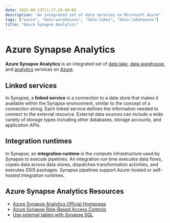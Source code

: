 ```yaml
---
date: 2022-08-23T11:17:29-04:00
description: "An integrated set of data services on Microsoft Azure"
tags: ["azure", "data-warehouses", "data-lakes", "data-lakehouses"]
title: "Azure Synapse Analytics"
---
```


# Azure Synapse Analytics

**Azure Synapse Analytics** is an integrated set of [data lake](data-lakes.md), [data warehouse](data-warehouses.md), and [analytics](data-analysis.md) services on [Azure](azure.md).

## Linked services

In Synapse, a **linked service** is a connection to a data store that makes it available within the Synapse environment, similar to the concept of a connection string. Each linked service defines the information needed to connect to the external resource. External data sources can include a wide variety of storage types including other databases, storage accounts, and application APIs.

## Integration runtimes

In Synapse, an **integration runtime** is the compute infrastructure used by Synapse to execute pipelines. An integration run time executes data flows, copies data across data stores, dispatches transformation activities, and executes SSIS packages. Synapse pipelines support Azure-hosted or self-hosted integration runtimes.

<!-- 
Synapse Workspace / Studio ?

Storage:
	* Data Lake Gen2
  
Compute:
	* Dedicated SQL Pools
	* Serverless SQL
	* Apache Spark Pools

Ingestion:
	* Synapse Pipelines
	* Mapping Data Flows

Overall platform:
	* Monitoring
	* Management
	* Security (integrated with active directory)
-->

## Azure Synapse Analytics Resources

* [Azure Synapse Analytics Official Homepage](https://azure.microsoft.com/en-us/services/synapse-analytics/)
* [Azure Synapse Role-Based Access Controls](https://docs.microsoft.com/en-us/azure/synapse-analytics/security/synapse-workspace-synapse-rbac-roles)
* [Use external tables with Synapse SQL](https://docs.microsoft.com/en-us/azure/synapse-analytics/sql/develop-tables-external-tables?tabs=native)
